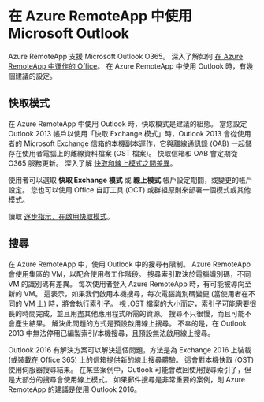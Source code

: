 <properties
    pageTitle="在 Azure RemoteApp 中使用 Outlook | Microsoft Azure" 
    description="了解如何在 Azure RemoteApp 中設定和使用 Outlook | Microsoft Azure"
    services="remoteapp"
    documentationCenter=""
    authors="pavithir"
    manager="mbaldwin" />

<tags
    ms.service="remoteapp"
    ms.workload="compute"
    ms.tgt_pltfrm="na"
    ms.devlang="na"
    ms.topic="article"
    ms.date="12/04/2015"
    ms.author="elizapo" />

# 在 Azure RemoteApp 中使用 Microsoft Outlook

Azure RemoteApp 支援 Microsoft Outlook O365。 深入了解如何 [在 Azure RemoteApp 中運作的 Office](remoteapp-officesubscription.md)。 在 Azure RemoteApp 中使用 Outlook 時，有幾個建議的設定。

## 快取模式
在 Azure RemoteApp 中使用 Outlook 時，快取模式是建議的組態。 當您設定 Outlook 2013 帳戶以使用「快取 Exchange 模式」時，Outlook 2013 會從使用者的 Microsoft Exchange 信箱的本機副本運作，它與離線通訊錄 (OAB) 一起儲存在使用者電腦上的離線資料檔案 (OST 檔案)。 快取信箱和 OAB 會定期從 O365 服務更新。 深入了解 [快取和線上模式之間差異](https://technet.microsoft.com/library/jj683103.aspx)。

使用者可以選取 **快取 Exchange 模式** 或 **線上模式** 帳戶設定期間，或變更的帳戶設定。 您也可以使用 Office 自訂工具 (OCT) 或群組原則來部署一個模式或其他模式。  

讀取 [逐步指示，在啟用快取模式](https://technet.microsoft.com/library/c6f4cad9-c918-420e-bab3-8b49e1885034#proc)。

## 搜尋
在 Azure RemoteApp 中，使用 Outlook 中的搜尋有限制。 Azure RemoteApp 會使用集區的 VM，以配合使用者工作階段。 搜尋索引取決於電腦識別碼，不同 VM 的識別碼有差異。 每次使用者登入 Azure RemoteApp 時，有可能被導向至新的 VM。 這表示，如果我們啟用本機搜尋，每次電腦識別碼變更 (當使用者在不同的 VM 上) 時，將會執行索引子。 視 .OST 檔案的大小而定，索引子可能需要很長的時間完成，並且用盡其他應用程式所需的資源。 搜尋不只很慢，而且可能不會產生結果。 解決此問題的方式是預設啟用線上搜尋。 不幸的是，在 Outlook 2013 中無法停用已編製索引/本機搜尋，且預設無法啟用線上搜尋。

Outlook 2016 有解決方案可以解決這個問題，方法是為 Exchange 2016 上裝載 (或裝載在 Office 365) 上的信箱提供新的線上搜尋體驗。 這會對本機快取 (OST) 使用伺服器搜尋結果。 在某些案例中，Outlook 可能會改回使用搜尋索引子，但是大部分的搜尋會使用線上模式。 如果郵件搜尋是非常重要的案例，則 Azure RemoteApp 的建議是使用 Outlook 2016。

